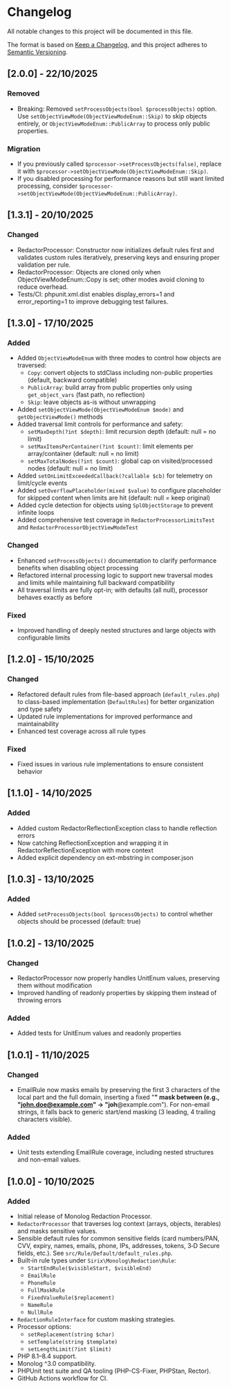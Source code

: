 # Changelog

All notable changes to this project will be documented in this file.

The format is based on [Keep a Changelog](https://keepachangelog.com/en/1.0.0/),
and this project adheres to [Semantic Versioning](https://semver.org/spec/v2.0.0.html).

## [2.0.0] - 22/10/2025

### Removed
- Breaking: Removed `setProcessObjects(bool $processObjects)` option. Use `setObjectViewMode(ObjectViewModeEnum::Skip)` to skip objects entirely, or `ObjectViewModeEnum::PublicArray` to process only public properties.

### Migration
- If you previously called `$processor->setProcessObjects(false)`, replace it with `$processor->setObjectViewMode(ObjectViewModeEnum::Skip)`.
- If you disabled processing for performance reasons but still want limited processing, consider `$processor->setObjectViewMode(ObjectViewModeEnum::PublicArray)`.

## [1.3.1] - 20/10/2025

### Changed
- RedactorProcessor: Constructor now initializes default rules first and validates custom rules iteratively, preserving keys and ensuring proper validation per rule.
- RedactorProcessor: Objects are cloned only when ObjectViewModeEnum::Copy is set; other modes avoid cloning to reduce overhead.
- Tests/CI: phpunit.xml.dist enables display_errors=1 and error_reporting=1 to improve debugging test failures.


## [1.3.0] - 17/10/2025

### Added
- Added `ObjectViewModeEnum` with three modes to control how objects are traversed:
  - `Copy`: convert objects to stdClass including non-public properties (default, backward compatible)
  - `PublicArray`: build array from public properties only using `get_object_vars` (fast path, no reflection)
  - `Skip`: leave objects as-is without unwrapping
- Added `setObjectViewMode(ObjectViewModeEnum $mode)` and `getObjectViewMode()` methods
- Added traversal limit controls for performance and safety:
  - `setMaxDepth(?int $depth)`: limit recursion depth (default: null = no limit)
  - `setMaxItemsPerContainer(?int $count)`: limit elements per array/container (default: null = no limit)
  - `setMaxTotalNodes(?int $count)`: global cap on visited/processed nodes (default: null = no limit)
- Added `setOnLimitExceededCallback(?callable $cb)` for telemetry on limit/cycle events
- Added `setOverflowPlaceholder(mixed $value)` to configure placeholder for skipped content when limits are hit (default: null = keep original)
- Added cycle detection for objects using `SplObjectStorage` to prevent infinite loops
- Added comprehensive test coverage in `RedactorProcessorLimitsTest` and `RedactorProcessorObjectViewModeTest`

### Changed
- Enhanced `setProcessObjects()` documentation to clarify performance benefits when disabling object processing
- Refactored internal processing logic to support new traversal modes and limits while maintaining full backward compatibility
- All traversal limits are fully opt-in; with defaults (all null), processor behaves exactly as before

### Fixed
- Improved handling of deeply nested structures and large objects with configurable limits


## [1.2.0] - 15/10/2025

### Changed
- Refactored default rules from file-based approach (`default_rules.php`) to class-based implementation (`DefaultRules`) for better organization and type safety
- Updated rule implementations for improved performance and maintainability
- Enhanced test coverage across all rule types

### Fixed
- Fixed issues in various rule implementations to ensure consistent behavior


## [1.1.0] - 14/10/2025

### Added
- Added custom RedactorReflectionException class to handle reflection errors
- Now catching ReflectionException and wrapping it in RedactorReflectionException with more context
- Added explicit dependency on ext-mbstring in composer.json


## [1.0.3] - 13/10/2025

### Added
- Added `setProcessObjects(bool $processObjects)` to control whether objects should be processed (default: true)


## [1.0.2] - 13/10/2025

### Changed
- RedactorProcessor now properly handles UnitEnum values, preserving them without modification
- Improved handling of readonly properties by skipping them instead of throwing errors

### Added
- Added tests for UnitEnum values and readonly properties


## [1.0.1] - 11/10/2025

### Changed
- EmailRule now masks emails by preserving the first 3 characters of the local part and the full domain, inserting a fixed "****" mask between (e.g., "john.doe@example.com" → "joh****@example.com"). For non-email strings, it falls back to generic start/end masking (3 leading, 4 trailing characters visible).

### Added
- Unit tests extending EmailRule coverage, including nested structures and non-email values.


## [1.0.0] - 10/10/2025

### Added
- Initial release of Monolog Redaction Processor.
- `RedactorProcessor` that traverses log context (arrays, objects, iterables) and masks sensitive values.
- Sensible default rules for common sensitive fields (card numbers/PAN, CVV, expiry, names, emails, phone, IPs, addresses, tokens, 3‑D Secure fields, etc.). See `src/Rule/Default/default_rules.php`.
- Built‑in rule types under `Sirix\Monolog\Redaction\Rule`:
  - `StartEndRule($visibleStart, $visibleEnd)`
  - `EmailRule`
  - `PhoneRule`
  - `FullMaskRule`
  - `FixedValueRule($replacement)`
  - `NameRule`
  - `NullRule`
- `RedactionRuleInterface` for custom masking strategies.
- Processor options:
  - `setReplacement(string $char)`
  - `setTemplate(string $template)`
  - `setLengthLimit(?int $limit)`
- PHP 8.1–8.4 support.
- Monolog ^3.0 compatibility.
- PHPUnit test suite and QA tooling (PHP-CS-Fixer, PHPStan, Rector). 
- GitHub Actions workflow for CI.

